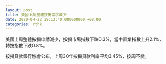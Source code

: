 ```yaml
---
layout: post
title: 美國上周整體按揭需求減少
date: 2020-04-22 19:13:40.000000000 +08:00
categories: rthk
---
```


美國上周整體按揭申請減少，按揭市場指數下跌0.3%，當中置業指數上升2.1%，轉按指數下跌0.8%。

按揭貸款銀行協會公布，上周30年按揭貸款利率平均3.45%，按周不變。

